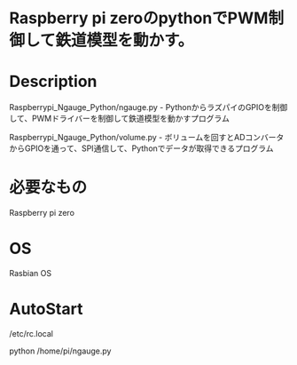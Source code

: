 # Raspberry pi zeroのpythonでPWM制御して鉄道模型を動かす。

# Description

Raspberrypi_Ngauge_Python/ngauge.py - PythonからラズパイのGPIOを制御して、PWMドライバーを制御して鉄道模型を動かすプログラム

Raspberrypi_Ngauge_Python/volume.py - ボリュームを回すとADコンバータからGPIOを通って、SPI通信して、Pythonでデータが取得できるプログラム

# 必要なもの
Raspberry pi zero

# OS
Rasbian OS

# AutoStart
/etc/rc.local

python /home/pi/ngauge.py
